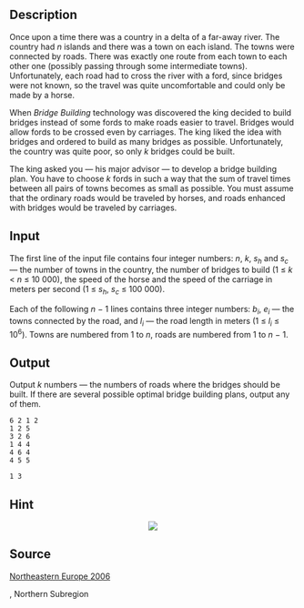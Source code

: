 <h2>Description</h2><p>Once upon a time there was a country in a delta of a far-away river. The country had <i>n</i> islands and there was a town on each island. The towns were connected by roads. There was exactly one route from each town to each other one (possibly passing through some intermediate towns). Unfortunately, each road had to cross the river with a ford, since bridges were not known, so the travel was quite uncomfortable and could only be made by a horse.</p><p>When <i>Bridge Building</i> technology was discovered the king decided to build bridges instead of some fords to make roads easier to travel. Bridges would allow fords to be crossed even by carriages. The king liked the idea with bridges and ordered to build as many bridges as possible. Unfortunately, the country was quite poor, so only <i>k</i> bridges could be built.</p><p>The king asked you — his major advisor — to develop a bridge building plan. You have to choose <i>k</i> fords in such a way that the sum of travel times between all pairs of towns becomes as small as possible. You must assume that the ordinary roads would be traveled by horses, and roads enhanced with bridges would be traveled by carriages.</p><h2>Input</h2><p>The first line of the input file contains four integer numbers: <i>n</i>, <i>k</i>, <i>s<sub>h</sub></i> and <i>s<sub>c</sub></i> — the number of towns in the country, the number of bridges to build (1 ≤ <i>k</i> &lt; <i>n</i> ≤ <nobr>10 000</nobr>), the speed of the horse and the speed of the carriage in meters per second (1 ≤ <i>s<sub>h</sub></i>, <i>s<sub>c</sub></i> ≤ <nobr>100 000</nobr>).</p><p>Each of the following <i>n</i> − 1 lines contains three integer numbers: <i>b<sub>i</sub></i>, <i>e<sub>i</sub></i> — the towns connected by the road, and <i>l<sub>i</sub></i> — the road length in meters (1 ≤ <i>l<sub>i</sub></i> ≤ 10<sup>6</sup>). Towns are numbered from 1 to <i>n</i>, roads are numbered from 1 to <i>n</i> − 1.</p><h2>Output</h2><p>Output <i>k</i> numbers — the numbers of roads where the bridges should be built. If there are several possible optimal bridge building plans, output any of them.</p><pre><code class="language-input1">6 2 1 2
1 2 5
3 2 6
1 4 4
4 6 4
4 5 5</code></pre><pre><code class="language-output1">1 3</code></pre><h2>Hint</h2><div align="center"><img src="images/3380_1.png"></div><h2>Source</h2><a href="searchproblem?field=source&amp;key=Northeastern+Europe+2006">Northeastern Europe 2006</a><p>, Northern Subregion</p>